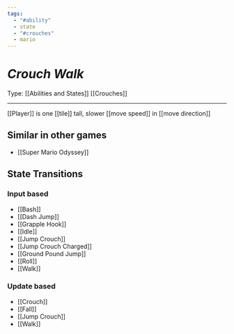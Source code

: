 ```yaml
---
tags:
  - "#ability"
  - state
  - "#crouches"
  - mario
---
```

# _Crouch Walk_

Type: [[Abilities and States]] [[Crouches]]

----


[[Player]] is one [[tile]] tall, slower [[move speed]] in [[move direction]]


## Similar in other games

* [[Super Mario Odyssey]]


## State Transitions

### Input based

* [[Bash]]
* [[Dash Jump]]
* [[Grapple Hook]]
* [[Idle]]
* [[Jump Crouch]]
* [[Jump Crouch Charged]]
* [[Ground Pound Jump]]
* [[Roll]]
* [[Walk]]


### Update based

* [[Crouch]]
* [[Fall]]
* [[Jump Crouch]]
* [[Walk]]
